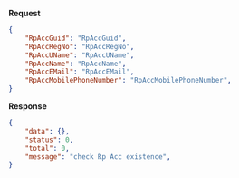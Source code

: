 
**Request**

```json
{
	"RpAccGuid": "RpAccGuid",
	"RpAccRegNo": "RpAccRegNo",
	"RpAccUName": "RpAccUName",
	"RpAccName": "RpAccName",
	"RpAccEMail": "RpAccEMail",
	"RpAccMobilePhoneNumber": "RpAccMobilePhoneNumber",
}
```

**Response**

```json
{
	"data": {},
	"status": 0,
	"total": 0,
	"message": "check Rp Acc existence",
}
```